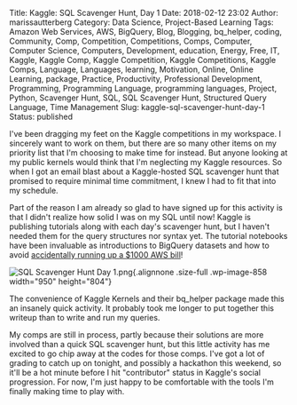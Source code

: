 Title: Kaggle: SQL Scavenger Hunt, Day 1
Date: 2018-02-12 23:02
Author: marissautterberg
Category: Data Science, Project-Based Learning
Tags: Amazon Web Services, AWS, BigQuery, Blog, Blogging, bq_helper, coding, Community, Comp, Competition, Competitions, Comps, Computer, Computer Science, Computers, Development, education, Energy, Free, IT, Kaggle, Kaggle Comp, Kaggle Competition, Kaggle Competitions, Kaggle Comps, Language, Languages, learning, Motivation, Online, Online Learning, package, Practice, Productivity, Professional Development, Programming, Programming Language, programming languages, Project, Python, Scavenger Hunt, SQL, SQL Scavenger Hunt, Structured Query Language, Time Management
Slug: kaggle-sql-scavenger-hunt-day-1
Status: published

I've been dragging my feet on the Kaggle competitions in my workspace. I
sincerely want to work on them, but there are so many other items on my
priority list that I'm choosing to make time for instead. But anyone
looking at my public kernels would think that I'm neglecting my Kaggle
resources. So when I got an email blast about a Kaggle-hosted SQL
scavenger hunt that promised to require minimal time commitment, I knew
I had to fit that into my schedule.

Part of the reason I am already so glad to have signed up for this
activity is that I didn't realize how solid I was on my SQL until now!
Kaggle is publishing tutorials along with each day's scavenger hunt, but
I haven't needed them for the query structures nor syntax yet. The
tutorial notebooks have been invaluable as introductions to BigQuery
datasets and how to avoid [accidentally running up a \$1000 AWS
bill](https://www.wired.com/2012/04/aws-bill-in-minutes/)!

![SQL Scavenger Hunt Day
1.png](https://utterbergdatadev.files.wordpress.com/2018/02/sql-scavenger-hunt-day-1.png){.alignnone
.size-full .wp-image-858 width="950" height="804"}

The convenience of Kaggle Kernels and their bq\_helper package made this
an insanely quick activity. It probably took me longer to put together
this writeup than to write and run my queries.

My comps are still in process, partly because their solutions are more
involved than a quick SQL scavenger hunt, but this little activity has
me excited to go chip away at the codes for those comps. I've got a lot
of grading to catch up on tonight, and possibly a hackathon this
weekend, so it'll be a hot minute before I hit "contributor" status in
Kaggle's social progression. For now, I'm just happy to be comfortable
with the tools I'm finally making time to play with.
